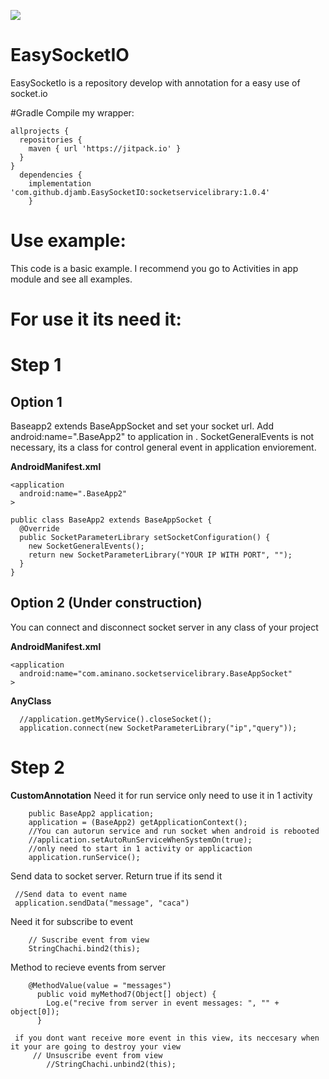 [![](https://jitpack.io/v/djamb/EasySocketIO.svg)](https://jitpack.io/#djamb/EasySocketIO)
# EasySocketIO
EasySocketIo is a repository develop with annotation for a easy use of socket.io


#Gradle
Compile my wrapper:

```
allprojects {
  repositories {
    maven { url 'https://jitpack.io' }
  }
}
  dependencies {
    implementation 'com.github.djamb.EasySocketIO:socketservicelibrary:1.0.4'
	}

```

# Use example:
This code is a basic example. I recommend you go to Activities in app module and see all examples.


# For use it its need it:

# Step 1

## Option 1
Baseapp2 extends BaseAppSocket and set your socket url. Add android:name=".BaseApp2" to application in . SocketGeneralEvents is not necessary, its a class for control general event in application enviorement.


**AndroidManifest.xml**
```
<application
  android:name=".BaseApp2"
>

```

```
public class BaseApp2 extends BaseAppSocket {
  @Override
  public SocketParameterLibrary setSocketConfiguration() {
    new SocketGeneralEvents();
    return new SocketParameterLibrary("YOUR IP WITH PORT", "");
  }
}
```
## Option 2 (**Under construction**)
You can connect and disconnect socket server in any class of your project

**AndroidManifest.xml**
```
<application
  android:name="com.aminano.socketservicelibrary.BaseAppSocket"
>
```
**AnyClass**
```
  //application.getMyService().closeSocket();
  application.connect(new SocketParameterLibrary("ip","query"));
```

# Step 2
**CustomAnnotation**
Need it for run service only need to use it in 1 activity
```
    public BaseApp2 application;
    application = (BaseApp2) getApplicationContext();
    //You can autorun service and run socket when android is rebooted
    //application.setAutoRunServiceWhenSystemOn(true);
    //only need to start in 1 activity or applicaction
    application.runService();
```

Send data to socket server. Return true if its send it
   ```
    //Send data to event name
    application.sendData("message", "caca")
```

Need it for subscribe to event
```
    // Suscribe event from view
    StringChachi.bind2(this);
```

Method to recieve events from server
```
    @MethodValue(value = "messages")
      public void myMethod7(Object[] object) {
        Log.e("recive from server in event messages: ", "" + object[0]);
      }
```

```
 if you dont want receive more event in this view, its neccesary when it your are going to destroy your view
     // Unsuscribe event from view
        //StringChachi.unbind2(this);
```


